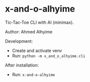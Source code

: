 # x-and-o-alhyime

Tic‑Tac‑Toe CLI with AI (minimax).

Author: Ahmed Alhyime

Development:
- Create and activate venv
- Run: `python -m x_and_o_alhyime.cli`

After installation:
- Run: `x-and-o-alhyime`
